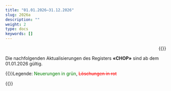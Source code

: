 ```yaml
---
title: "01.01.2026–31.12.2026"
slug: 2026a
description: ""
weight: 2
type: docs
keywords: []
---
```

<p style="text-align: right;">{{<printButton>}}
  
Die nachfolgenden Aktualisierungen des Registers **«CHOP»** sind ab dem 01.01.2026 gültig. 
  
{{<markdown>}}Legende: <font color="green">Neuerungen in grün</font>, <font color="red">~~Löschungen in rot~~</font>
  
 {{</markdown>}}
